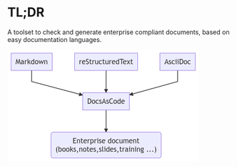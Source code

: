 # TL;DR

A toolset to check and generate enterprise compliant documents, based on easy documentation languages.

![](archi.png)

